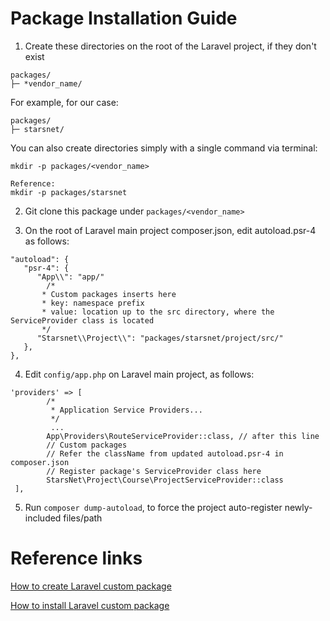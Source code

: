 # Package Installation Guide

1. Create these directories on the root of the Laravel project, if they don't exist

```
packages/
├─ *vendor_name/
```

For example, for our case:

```
packages/
├─ starsnet/
```

You can also create directories simply with a single command via terminal:

```
mkdir -p packages/<vendor_name>

Reference:
mkdir -p packages/starsnet
```

2. Git clone this package under `packages/<vendor_name>`

3. On the root of Laravel main project composer.json, edit autoload.psr-4 as follows:

```
"autoload": {
   "psr-4": {
      "App\\": "app/"
		/*
       * Custom packages inserts here
       * key: namespace prefix
       * value: location up to the src directory, where the ServiceProvider class is located
       */
	  "Starsnet\\Project\\": "packages/starsnet/project/src/"
   },
},
```

4. Edit `config/app.php` on Laravel main project, as follows:

```
'providers' => [
        /*
         * Application Service Providers...
         */
         ...
        App\Providers\RouteServiceProvider::class, // after this line
        // Custom packages
        // Refer the className from updated autoload.psr-4 in composer.json
        // Register package's ServiceProvider class here
        StarsNet\Project\Course\ProjectServiceProvider::class
 ],
```

5. Run `composer dump-autoload`, to force the project auto-register newly-included files/path

# Reference links

[How to create Laravel custom package](https://www.notion.so/starsnet/Creating-Custom-Plugin-Package-4b2de2a4d69e42e9947563536cb27f77)

[How to install Laravel custom package](https://www.notion.so/starsnet/Creating-Custom-Plugin-Package-4b2de2a4d69e42e9947563536cb27f77)
